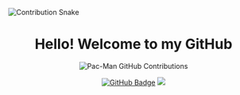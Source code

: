 ![Contribution Snake](https://raw.githubusercontent.com/mohsin-bhat/mohsin-bhat/main/dist/snake.svg)

<h1 align="center">Hello! Welcome to my GitHub</h1>

<p align="center">
  <img src="https://raw.githubusercontent.com/Mohsin32525/your-pacman-repo/main/pacman-contributions.svg" alt="Pac-Man GitHub Contributions" />
</p>

<p align="center">
  <a href="https://github.com/Mohsin32525"><img src="https://img.shields.io/github/followers/Mohsin32525?label=Follow&style=social" alt="GitHub Badge"></a>
  <a href="mailto:bhatjones@gmail.com"><img src="https://img.shields.io/badge/email-Contact-yellow?style=flat&logo=gmail"></a>
</p>

